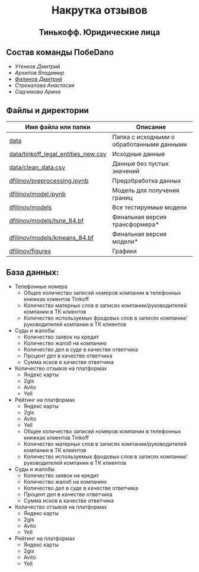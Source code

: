 <h1 align="center">Накрутка отзывов</h1>
<h2 align="center">Тинькофф. Юридические лица </h2>

## Состав команды ПобеDano

- _Утенков Дмитрий_
- _Архипов Владимир_
- _[Филинов Дмитрий](https://github.com/D1ffic00lt)_
- _Стрекалова Анастасия_
- _Садчикова Арина_

## Файлы и директории

| Имя файла или папки                                                        | Описание                                  |
|----------------------------------------------------------------------------|-------------------------------------------|
| [data](data)                                                               | Папка с исходными о обработанными данными |
| [data/tinkoff_legal_entities_new.csv](data/tinkoff_legal_entities_new.csv) | Исходные данные                           |
| [data/clean_data.csv](data/clean_data.csv)                                 | Данные без пустых значений                |
| [dfilinov/preprocessing.ipynb](dfilinov/preprocessing.ipynb)               | Предобработка данных                      |
| [dfilinov/model.ipynb](dfilinov/model.ipynb)                               | Модель для получения границ               |
| [dfilinov/models](dfilinov/models)                                         | Все тестируемые модели                    |
| [dfilinov/models/tsne_84.bf](dfilinov/models/tsne_84.bf)                   | Финальная версия трансформера*            |
| [dfilinov/models/kmeans_84.bf](dfilinov/models/kmeans_84.bf)               | Финальная версия модели*                  |
| [dfilinov/figures](dfilinov/figures)                                       | Графики                                   |

## База данных:

* Телефонные номера
    - Общее количество записей номеров компании в телефонных книжках клиентов Tinkoff
    - Количество матерных слов в записях компании/руководителей компании в ТК клиентов
    - Количество используемых фродовых слов в записях компании/руководителей компании в ТК клиентов
* Суды и жалобы
    - Количество заявок на кредит
    - Количество жалоб на компанию
    - Количество дел в суде в качестве ответчика
    - Процент дел в качестве ответчика
    - Сумма исков в качестве ответчика
* Количество отзывов на платформах
    - Яндекс карты
    - 2gis
    - Avito
    - Yell
* Рейтинг на платформах
    - Яндекс карты
    - 2gis
    - Avito
    - Yell 
  - Общее количество записей номеров компании в телефонных книжках клиентов Tinkoff
  - Количество матерных слов в записях компании/руководителей компании в ТК клиентов
  - Количество используемых фродовых слов в записях компании/руководителей компании в ТК клиентов
* Суды и жалобы
  - Количество заявок на кредит
  - Количество жалоб на компанию
  - Количество дел в суде в качестве ответчика
  - Процент дел в качестве ответчика
  - Сумма исков в качестве ответчика
* Количество отзывов на платформах
  - Яндекс карты
  - 2gis
  - Avito
  - Yell 
* Рейтинг на платформах
  - Яндекс карты
  - 2gis
  - Avito
  - Yell 
